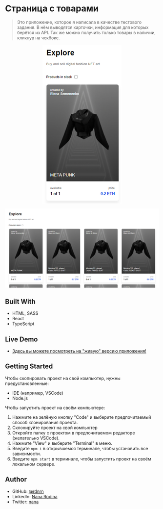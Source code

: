 # Страница с товарами

> Это приложение, которое я написала в качестве тестового задания. В нём выводятся карточки, информация для которых берётся из API. Так же можно получить только товары в наличии, кликнув на чекбокс.

<p align="center">
  <img src="./src/img/mobile.png">
</p>
<p align="center">
  <img src="./src/img/desktop.png">
</p>

## Built With

- HTML, SASS
- React
- TypeScript

## Live Demo

- [Здесь вы можете посмотреть на "живую" версию приложения!](https://dancing-frangipane-9312ac.netlify.app)

## Getting Started

Чтобы скопировать проект на свой компьютер, нужны предустановленные:

- IDE (например, VSCode)
- Node.js

Чтобы запустить проект на своём компьютере:

1. Нажмите на зелёную кнопку "Code" и выберите предпочитаемый способ клонирования проекта.
2. Склонируйте проект на свой компьютер
3. Откройте папку с проектом в предпочитаемом редакторе (желательно VSCode).
4. Нажмите "View" и выберите "Terminal" в меню.
5. Введите `npm i` в открывшемся терминале, чтобы установить все зависимости.
6. Введите `npm start` в терминале, чтобы запустить проект на своём локальном сервере.

## Author

- GitHub: [@rdnrn](https://github.com/rdnrn)
- LinkedIn: [Nana Rodina](https://www.linkedin.com/in/arina-rodina-144612219/?locale=en_US)
- Twitter: [nana](https://twitter.com/rdnrn_nana)
